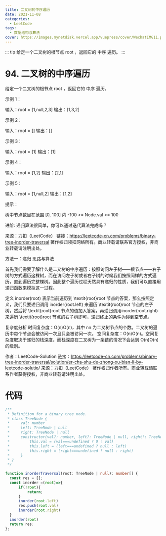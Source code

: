 ```yaml
---
title: 二叉树的中序遍历
date: 2021-11-08
categories: 
  - LeetCode
tags:
  - 数据结构与算法
cover: https://images.mynetdisk.vercel.app/vuepress/cover/WechatIMG11.png
---
```


::: tip
给定一个二叉树的根节点 root ，返回它的 中序 遍历。
:::

<!-- more -->

# 94. 二叉树的中序遍历
给定一个二叉树的根节点 root ，返回它的 中序 遍历。

示例 1：

输入：root = [1,null,2,3]
输出：[1,3,2]

示例 2：

输入：root = []
输出：[]

示例 3：

输入：root = [1]
输出：[1]

示例 4：

输入：root = [1,2]
输出：[2,1]

示例 5：

输入：root = [1,null,2]
输出：[1,2]
 

提示：

树中节点数目在范围 [0, 100] 内
-100 <= Node.val <= 100
 

进阶: 递归算法很简单，你可以通过迭代算法完成吗？

来源：力扣（LeetCode）
链接：https://leetcode-cn.com/problems/binary-tree-inorder-traversal
著作权归领扣网络所有。商业转载请联系官方授权，非商业转载请注明出处。


方法一：递归
思路与算法

首先我们需要了解什么是二叉树的中序遍历：按照访问左子树——根节点——右子树的方式遍历这棵树，而在访问左子树或者右子树的时候我们按照同样的方式遍历，直到遍历完整棵树。因此整个遍历过程天然具有递归的性质，我们可以直接用递归函数来模拟这一过程。

定义 inorder(root) 表示当前遍历到 \textit{root}root 节点的答案，那么按照定义，我们只要递归调用 inorder(root.left) 来遍历 \textit{root}root 节点的左子树，然后将 \textit{root}root 节点的值加入答案，再递归调用inorder(root.right) 来遍历 \textit{root}root 节点的右子树即可，递归终止的条件为碰到空节点。

复杂度分析
时间复杂度：O(n)O(n)，其中 nn 为二叉树节点的个数。二叉树的遍历中每个节点会被访问一次且只会被访问一次。
空间复杂度：O(n)O(n)。空间复杂度取决于递归的栈深度，而栈深度在二叉树为一条链的情况下会达到 O(n)O(n) 的级别。

作者：LeetCode-Solution
链接：https://leetcode-cn.com/problems/binary-tree-inorder-traversal/solution/er-cha-shu-de-zhong-xu-bian-li-by-leetcode-solutio/
来源：力扣（LeetCode）
著作权归作者所有。商业转载请联系作者获得授权，非商业转载请注明出处。

# 代码
```ts
/**
 * Definition for a binary tree node.
 * class TreeNode {
 *     val: number
 *     left: TreeNode | null
 *     right: TreeNode | null
 *     constructor(val?: number, left?: TreeNode | null, right?: TreeNode | null) {
 *         this.val = (val===undefined ? 0 : val)
 *         this.left = (left===undefined ? null : left)
 *         this.right = (right===undefined ? null : right)
 *     }
 * }
 */

function inorderTraversal(root: TreeNode | null): number[] {
  const res = [];
  const inorder =(root)=>{
      if(!root){
          return;
      }
      inorder(root.left)
      res.push(root.val)
      inorder(root.right)
  }
  inorder(root)
  return res;
};
```